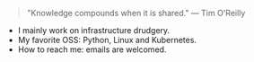 > "Knowledge compounds when it is shared." — Tim O'Reilly

- I mainly work on infrastructure drudgery.
- My favorite OSS: Python, Linux and Kubernetes.
- How to reach me: emails are welcomed.
